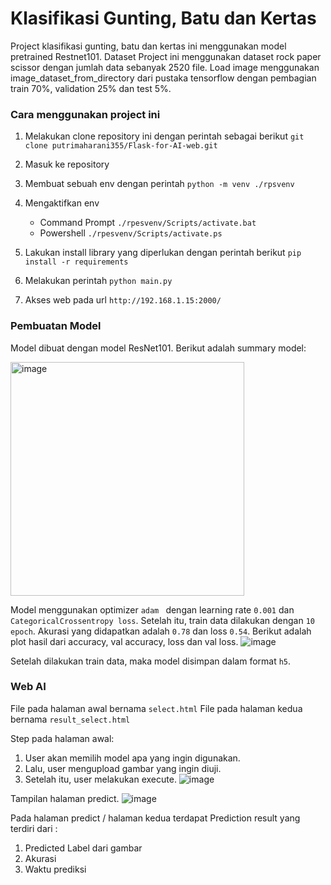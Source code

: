 # Klasifikasi Gunting, Batu dan Kertas

Project klasifikasi gunting, batu dan kertas ini menggunakan model pretrained Restnet101. Dataset Project ini menggunakan dataset rock paper scissor dengan jumlah data sebanyak 2520 file. Load image menggunakan image_dataset_from_directory dari pustaka tensorflow dengan pembagian train 70%, validation 25% dan test 5%. 

<h3>Cara menggunakan project ini</h3>

1. Melakukan clone repository ini dengan perintah sebagai berikut `git clone putrimaharani355/Flask-for-AI-web.git`

2. Masuk ke repository 
3. Membuat sebuah env dengan perintah `python -m venv ./rpsvenv`   
4. Mengaktifkan env 
    * Command Prompt `./rpesvenv/Scripts/activate.bat`
    * Powershell `./rpesvenv/Scripts/activate.ps`

5. Lakukan install library yang diperlukan dengan perintah berikut `pip install -r requirements`
6. Melakukan perintah `python main.py`
7. Akses web pada url `http://192.168.1.15:2000/`

<h3>Pembuatan Model</h3>

Model dibuat dengan model ResNet101. Berikut adalah summary model: 


<img width="374" alt="image" src="https://github.com/putrimaharani355/Flask-for-AI-web/assets/71591898/90ae86d5-e133-4508-a343-956f13f4585f">

Model menggunakan optimizer `adam ` dengan learning rate `0.001` dan `CategoricalCrossentropy loss`. Setelah itu, train data dilakukan dengan `10 epoch`. 
Akurasi yang didapatkan adalah `0.78` dan loss `0.54`.
Berikut adalah plot hasil dari accuracy, val accuracy, loss dan val loss. 
![image](https://github.com/putrimaharani355/Flask-for-AI-web/assets/71591898/7ff2b0cb-0dcf-4f6a-a111-8d5b2bd7743c)

Setelah dilakukan train data, maka model disimpan dalam format `h5`.

<h3>Web AI</h3>

File pada halaman awal bernama `select.html`
File pada halaman kedua bernama `result_select.html`

Step pada halaman awal: 
1. User akan memilih model apa yang ingin digunakan.
2. Lalu, user mengupload gambar yang ingin diuji.
3. Setelah itu, user melakukan execute. 
![image](https://github.com/putrimaharani355/Flask-for-AI-web/assets/71591898/522e9e2e-07dc-4e13-bc6e-2e8405e7c9eb)

Tampilan halaman predict. 
![image](https://github.com/putrimaharani355/Flask-for-AI-web/assets/71591898/14af6949-c7b4-449f-bc5d-40b8bca24ca7)

Pada halaman predict / halaman kedua terdapat Prediction result yang terdiri dari :
1. Predicted Label dari gambar
2. Akurasi
3. Waktu prediksi
   
